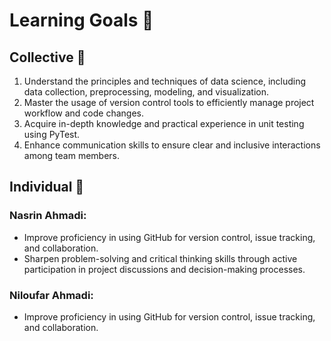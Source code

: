# Learning Goals 🎯

## Collective 👥

1. Understand the principles and techniques of data science, including data collection, preprocessing, modeling, and visualization.
2. Master the usage of version control tools to efficiently manage project workflow and code changes.
3. Acquire in-depth knowledge and practical experience in unit testing using PyTest.
4. Enhance communication skills to ensure clear and inclusive interactions among team members.

## Individual 👤

### Nasrin Ahmadi:

- Improve proficiency in using GitHub for version control, issue tracking, and collaboration.
- Sharpen problem-solving and critical thinking skills through active participation in project discussions and decision-making processes.

### Niloufar Ahmadi:

- Improve proficiency in using GitHub for version control, issue tracking, and collaboration.
